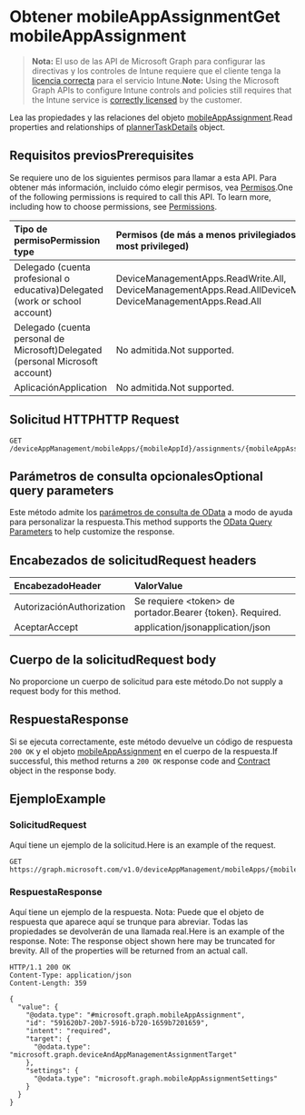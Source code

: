 # <a name="get-mobileappassignment"></a><span data-ttu-id="75188-101">Obtener mobileAppAssignment</span><span class="sxs-lookup"><span data-stu-id="75188-101">Get mobileAppAssignment</span></span>

> <span data-ttu-id="75188-102">**Nota:** El uso de las API de Microsoft Graph para configurar las directivas y los controles de Intune requiere que el cliente tenga la [licencia correcta](https://go.microsoft.com/fwlink/?linkid=839381) para el servicio Intune.</span><span class="sxs-lookup"><span data-stu-id="75188-102">**Note:** Using the Microsoft Graph APIs to configure Intune controls and policies still requires that the Intune service is [correctly licensed](https://go.microsoft.com/fwlink/?linkid=839381) by the customer.</span></span>

<span data-ttu-id="75188-103">Lea las propiedades y las relaciones del objeto [mobileAppAssignment](../resources/intune_apps_mobileappassignment.md).</span><span class="sxs-lookup"><span data-stu-id="75188-103">Read properties and relationships of [plannerTaskDetails](../resources/intune_apps_mobileappassignment.md) object.</span></span>
## <a name="prerequisites"></a><span data-ttu-id="75188-104">Requisitos previos</span><span class="sxs-lookup"><span data-stu-id="75188-104">Prerequisites</span></span>
<span data-ttu-id="75188-p101">Se requiere uno de los siguientes permisos para llamar a esta API. Para obtener más información, incluido cómo elegir permisos, vea [Permisos](../../../concepts/permissions_reference.md).</span><span class="sxs-lookup"><span data-stu-id="75188-p101">One of the following permissions is required to call this API. To learn more, including how to choose permissions, see [Permissions](../../../concepts/permissions_reference.md).</span></span>

|<span data-ttu-id="75188-107">Tipo de permiso</span><span class="sxs-lookup"><span data-stu-id="75188-107">Permission type</span></span>|<span data-ttu-id="75188-108">Permisos (de más a menos privilegiados)</span><span class="sxs-lookup"><span data-stu-id="75188-108">Permissions (from least to most privileged)</span></span>|
|:---|:---|
|<span data-ttu-id="75188-109">Delegado (cuenta profesional o educativa)</span><span class="sxs-lookup"><span data-stu-id="75188-109">Delegated (work or school account)</span></span>|<span data-ttu-id="75188-110">DeviceManagementApps.ReadWrite.All, DeviceManagementApps.Read.All</span><span class="sxs-lookup"><span data-stu-id="75188-110">DeviceManagementApps.ReadWrite.All, DeviceManagementApps.Read.All</span></span>|
|<span data-ttu-id="75188-111">Delegado (cuenta personal de Microsoft)</span><span class="sxs-lookup"><span data-stu-id="75188-111">Delegated (personal Microsoft account)</span></span>|<span data-ttu-id="75188-112">No admitida.</span><span class="sxs-lookup"><span data-stu-id="75188-112">Not supported.</span></span>|
|<span data-ttu-id="75188-113">Aplicación</span><span class="sxs-lookup"><span data-stu-id="75188-113">Application</span></span>|<span data-ttu-id="75188-114">No admitida.</span><span class="sxs-lookup"><span data-stu-id="75188-114">Not supported.</span></span>|

## <a name="http-request"></a><span data-ttu-id="75188-115">Solicitud HTTP</span><span class="sxs-lookup"><span data-stu-id="75188-115">HTTP Request</span></span>
<!-- {
  "blockType": "ignored"
}
-->
``` http
GET /deviceAppManagement/mobileApps/{mobileAppId}/assignments/{mobileAppAssignmentId}
```

## <a name="optional-query-parameters"></a><span data-ttu-id="75188-116">Parámetros de consulta opcionales</span><span class="sxs-lookup"><span data-stu-id="75188-116">Optional query parameters</span></span>
<span data-ttu-id="75188-117">Este método admite los [parámetros de consulta de OData](https://developer.microsoft.com/es-ES/graph/docs/overview/query_parameters) a modo de ayuda para personalizar la respuesta.</span><span class="sxs-lookup"><span data-stu-id="75188-117">This method supports the [OData Query Parameters](https://developer.microsoft.com/es-ES/graph/docs/overview/query_parameters) to help customize the response.</span></span>
## <a name="request-headers"></a><span data-ttu-id="75188-118">Encabezados de solicitud</span><span class="sxs-lookup"><span data-stu-id="75188-118">Request headers</span></span>
|<span data-ttu-id="75188-119">Encabezado</span><span class="sxs-lookup"><span data-stu-id="75188-119">Header</span></span>|<span data-ttu-id="75188-120">Valor</span><span class="sxs-lookup"><span data-stu-id="75188-120">Value</span></span>|
|:---|:---|
|<span data-ttu-id="75188-121">Autorización</span><span class="sxs-lookup"><span data-stu-id="75188-121">Authorization</span></span>|<span data-ttu-id="75188-122">Se requiere &lt;token&gt; de portador.</span><span class="sxs-lookup"><span data-stu-id="75188-122">Bearer {token}. Required.</span></span>|
|<span data-ttu-id="75188-123">Aceptar</span><span class="sxs-lookup"><span data-stu-id="75188-123">Accept</span></span>|<span data-ttu-id="75188-124">application/json</span><span class="sxs-lookup"><span data-stu-id="75188-124">application/json</span></span>|

## <a name="request-body"></a><span data-ttu-id="75188-125">Cuerpo de la solicitud</span><span class="sxs-lookup"><span data-stu-id="75188-125">Request body</span></span>
<span data-ttu-id="75188-126">No proporcione un cuerpo de solicitud para este método.</span><span class="sxs-lookup"><span data-stu-id="75188-126">Do not supply a request body for this method.</span></span>

## <a name="response"></a><span data-ttu-id="75188-127">Respuesta</span><span class="sxs-lookup"><span data-stu-id="75188-127">Response</span></span>
<span data-ttu-id="75188-128">Si se ejecuta correctamente, este método devuelve un código de respuesta `200 OK` y el objeto [mobileAppAssignment](../resources/intune_apps_mobileappassignment.md) en el cuerpo de la respuesta.</span><span class="sxs-lookup"><span data-stu-id="75188-128">If successful, this method returns a `200 OK` response code and [Contract](../resources/intune_apps_mobileappassignment.md) object in the response body.</span></span>

## <a name="example"></a><span data-ttu-id="75188-129">Ejemplo</span><span class="sxs-lookup"><span data-stu-id="75188-129">Example</span></span>
### <a name="request"></a><span data-ttu-id="75188-130">Solicitud</span><span class="sxs-lookup"><span data-stu-id="75188-130">Request</span></span>
<span data-ttu-id="75188-131">Aquí tiene un ejemplo de la solicitud.</span><span class="sxs-lookup"><span data-stu-id="75188-131">Here is an example of the request.</span></span>
``` http
GET https://graph.microsoft.com/v1.0/deviceAppManagement/mobileApps/{mobileAppId}/assignments/{mobileAppAssignmentId}
```

### <a name="response"></a><span data-ttu-id="75188-132">Respuesta</span><span class="sxs-lookup"><span data-stu-id="75188-132">Response</span></span>
<span data-ttu-id="75188-p102">Aquí tiene un ejemplo de la respuesta. Nota: Puede que el objeto de respuesta que aparece aquí se trunque para abreviar. Todas las propiedades se devolverán de una llamada real.</span><span class="sxs-lookup"><span data-stu-id="75188-p102">Here is an example of the response. Note: The response object shown here may be truncated for brevity. All of the properties will be returned from an actual call.</span></span>
``` http
HTTP/1.1 200 OK
Content-Type: application/json
Content-Length: 359

{
  "value": {
    "@odata.type": "#microsoft.graph.mobileAppAssignment",
    "id": "591620b7-20b7-5916-b720-1659b7201659",
    "intent": "required",
    "target": {
      "@odata.type": "microsoft.graph.deviceAndAppManagementAssignmentTarget"
    },
    "settings": {
      "@odata.type": "microsoft.graph.mobileAppAssignmentSettings"
    }
  }
}
```



